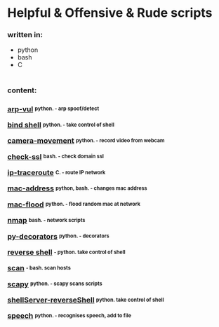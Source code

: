 # Helpful & Offensive & Rude scripts

### written in:
<ul>
<li>python</li>
<li>bash</li>
<li>C</li>
</ul>

#
### content:

<h3>

<a href="./arp-vul">arp-vul</a>
<sup><sub><strong>  python. - arp spoof/detect</strong></sub></sup>


<a href="./bind-shell">bind shell</a>
<sup><sub><strong>  python. - take control of shell</strong></sub></sup>


<a href="./camera-movement">camera-movement</a>
<sup><sub><strong>  python. - record video from webcam</strong></sub></sup>


<a href="./camera-movement">check-ssl</a>
<sup><sub><strong>  bash. - check domain ssl</strong></sub></sup>


<a href="./ip-traceroute">ip-traceroute</a>
<sup><sub><strong>  C. - route IP network</strong></sub></sup>


<a href="./mac-address">mac-address</a>
<sup><sub><strong>  python, bash. - changes mac address</strong></sub></sup>


<a href="./mac-flood">mac-flood</a>
<sup><sub><strong>  python. - flood random mac at network</strong></sub></sup>


<a href="./nmap">nmap</a>
<sup><sub><strong>  bash. - network scripts</strong></sub></sup>


<a href="./py-decorators">py-decorators</a>
<sup><sub><strong>  python. - decorators</strong></sub></sup>


<a href="./reverse-shell">reverse shell</a>
<sup><sub><strong> - python. take control of shell</strong></sub></sup>


<a href="./scan">scan</a>
<sup><sub><strong> - bash. scan hosts</strong></sub></sup>


<a href="./scapy">scapy</a>
<sup><sub><strong>  python. - scapy scans scripts</strong></sub></sup>


<a href="./shellServer-reverseShell">shellServer-reverseShell</a>
<sup><sub><strong>  python. take control of shell</strong></sub></sup>


<a href="./speech">speech</a>
<sup><sub><strong>  python. - recognises speech, add to file</strong></sub></sup>


</h3>